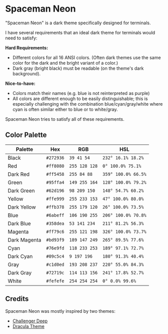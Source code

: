 ﻿# Spaceman Neon

"Spaceman Neon" is a dark theme specifically designed for terminals.

I have several requirements that an ideal dark theme for terminals would need to satisfy:

**Hard Requirements:**

* Different colors for all 16 ANSI colors. (Often dark themes use the same color for the dark and the bright variant of a color.)
* Dark gray (bright black) must be readable (on the theme's dark background).

**Nice-to-have:**

* Colors match their names (e.g. blue is not reinterpreted as purple)
* All colors are different enough to be easily distinguishable; this is especially challenging with the combination blue/cyan/gray/white where cyan is often similar either to blue or to white/gray.

Spaceman Neon tries to satisfy all of these requirements.

## Color Palette

Palette      | Hex       | RGB           | HSL
---          | ---       | ---           | ---
Black        | `#272936` | `39 41 54`    | `232° 16.1% 18.2%`
Red          | `#ff8080` | `255 128 128` | `0° 100.0% 75.1%`
Dark Red     | `#ff5458` | `255 84 88`   | `359° 100.0% 66.5%`
Green        | `#95ffa4` | `149 255 164` | `128° 100.0% 79.2%`
Dark Green   | `#62d196` | `98 209 150`  | `148° 54.7% 60.2%`
Yellow       | `#ffe999` | `255 233 153` | `47° 100.0% 80.0%`
Dark Yellow  | `#ffb378` | `255 179 120` | `26° 100.0% 73.5%`
Blue         | `#6abeff` | `106 190 255` | `206° 100.0% 70.8%`
Dark Blue    | `#358dea` | `53 141 234`  | `211° 81.2% 56.3%`
Magenta      | `#ff79c6` | `255 121 198` | `326° 100.0% 73.7%`
Dark Magenta | `#bd93f9` | `189 147 249` | `265° 89.5% 77.6%`
Cyan         | `#76e9fd` | `118 233 253` | `189° 97.1% 72.7%`
Dark Cyan    | `#09c5c4` | `9 197 196`   | `180° 91.3% 40.4%`
Gray         | `#c1d0ed` | `193 208 237` | `220° 55.0% 84.3%`
Dark Gray    | `#72719c` | `114 113 156` | `241° 17.8% 52.7%`
White        | `#fefefe` | `254 254 254` | `0° 0.0% 99.6%`

## Credits

Spaceman Neon was mostly inspired by two themes:

* [Challenger Deep](https://github.com/challenger-deep-theme/)
* [Dracula Theme](https://draculatheme.com/)

